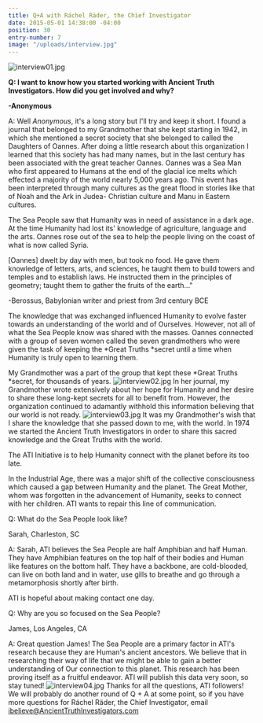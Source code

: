 ```yaml
---
title: Q+A with Ráchel Räder, the Chief Investigator
date: 2015-05-01 14:38:00 -04:00
position: 30
entry-number: 7
image: "/uploads/interview.jpg"
---
```


![interview01.jpg](/uploads/interview01.jpg)

**Q: I want to know how you started working with Ancient Truth Investigators. How did you get involved and why?**

**-Anonymous**

A: Well *Anonymous*, it's a long story but I'll try and keep it short. I found a journal that belonged to my Grandmother that she kept starting in 1942, in which she mentioned a secret society that she belonged to called the Daughters of Oannes. After doing a little research about this organization I learned that this society has had many names, but in the last century has been associated with the great teacher Oannes. Oannes was a Sea Man who first appeared to Humans at the end of the glacial ice melts which effected a majority of the world nearly 5,000 years ago. This event has been interpreted through many cultures as the great flood in stories like that of Noah and the Ark in Judea- Christian culture and Manu in Eastern cultures.

The Sea People saw that Humanity was in need of assistance in a dark age. At the time Humanity had lost its' knowledge of agriculture, language and the arts. Oannes rose out of the sea to help the people living on the coast of what is now called Syria.

\[Oannes\] dwelt by day with men, but took no food. He gave them knowledge of letters, arts, and sciences, he taught them to build towers and temples and to establish laws. He instructed them in the principles of geometry; taught them to gather the fruits of the earth..."

-Berossus, Babylonian writer and priest from 3rd century BCE

The knowledge that was exchanged influenced Humanity to evolve faster towards an understanding of the world and of Ourselves. However, not all of what the Sea People know was shared with the masses. Oannes connected with a group of seven women called the seven grandmothers who were given the task of keeping the \*Great Truths \*secret until a time when Humanity is truly open to learning them.

My Grandmother was a part of the group that kept these \*Great Truths \*secret, for thousands of years.
![interview02.jpg](/uploads/interview02.jpg)
In her journal, my Grandmother wrote extensively about her hope for Humanity and her desire to share these long-kept secrets for all to benefit from. However, the organization continued to adamantly withhold this information believing that our world is not ready.
![interview03.jpg](/uploads/interview03.jpg)
It was my Grandmother's wish that I share the knowledge that she passed down to me, with the world. In 1974 we started the Ancient Truth Investigators in order to share this sacred knowledge and the Great Truths with the world.

The ATI Initiative is to help Humanity connect with the planet before its too late. 

In the Industrial Age, there was a major shift of the collective consciousness which caused a gap between Humanity and the planet. The Great Mother, whom was forgotten in the advancement of Humanity, seeks to connect with her children. ATI wants to repair this line of communication. 

Q: What do the Sea People look like?

Sarah, Charleston, SC

A: Sarah, ATI believes the Sea People are half Amphibian and half Human. They have Amphibian features on the top half of their bodies and Human like features on the bottom half. They have a backbone, are cold-blooded, can live on both land and in water, use gills to breathe and go through a metamorphosis shortly after birth. 

ATI is hopeful about making contact one day. 

Q: Why are you so focused on the Sea People?

James, Los Angeles, CA

A: Great question James! The Sea People are a primary factor in ATI's research because they are Human's ancient ancestors. We believe that in researching their way of life that we might be able to gain a better understanding of Our connection to this planet. This research has been proving itself as a fruitful endeavor. ATI will publish this data very soon, so stay tuned! 
![interview04.jpg](/uploads/interview04.jpg)
Thanks for all the questions, ATI followers! We will probably do another round of Q + A at some point, so if you have more questions for Ráchel Räder, the Chief Investigator, email ibelieve@AncientTruthInvestigators.com 